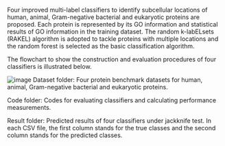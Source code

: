Four improved multi-label classifiers to identify subcellular locations of human, animal, Gram-negative bacterial and eukaryotic proteins are proposed. Each protein is represented by its GO information and statistical results of GO information in the training dataset. The random k-labELsets (RAKEL) algorithm is adopted to tackle proteins with multiple locations and the random forest is selected as the basic classification algorithm.

The flowchart to show the construction and evaluation procedures of four classifiers is illustrated below.

![image](https://github.com/SummerXinTong/pLoc-RAKEL/blob/main/Figure.tif)
Dataset folder: Four protein benchmark datasets for human, animal, Gram-negative bacterial and eukaryotic proteins.

Code folder: Codes for evaluating classifiers and calculating performance measurements.

Result folder: Predicted results of four classifiers under jackknife test. In each CSV file, the first column stands for the true classes and the second column stands for the predicted classes.
